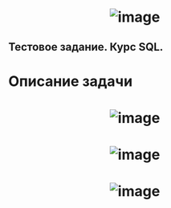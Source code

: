 # <p align="center"> ![image](https://github.com/user-attachments/assets/717756e2-8f08-4c81-8dd4-5a3b2722c820) </p>
## Тестовое задание. Курс SQL.
# Описание задачи
# <p align="center"> ![image](https://github.com/user-attachments/assets/a8ebadb6-05a6-4155-868e-04c03e64c65a)</p>

# <p align="center"> ![image](https://github.com/user-attachments/assets/2256ab1b-efc9-48bd-8a12-660a6014a15b)</p>

# <p align="center"> ![image](https://github.com/user-attachments/assets/205cdcfb-d459-42f4-ae1b-64ee17e00eb6)</p>



